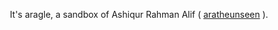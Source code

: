 <div align="center">

It's aragle, a sandbox of Ashiqur Rahman Alif ( [aratheunseen](https://www.github.com/aratheunseen) ).

</div>
